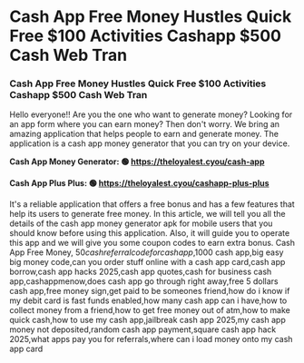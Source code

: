 # Cash App Free Money Hustles Quick Free $100 Activities Cashapp $500 Cash Web Tran

### Cash App Free Money Hustles Quick Free $100 Activities Cashapp $500 Cash Web Tran

Hello everyone!! Are you the one who want to generate money? Looking for an app form where you can earn money? Then don't worry. We bring an amazing application that helps people to earn and generate money. The application is a cash app money generator that you can try on your device.

<strong>Cash App Money Generator: 🟢 https://theloyalest.cyou/cash-app</strong>

<strong>Cash App Plus Plus: 🟢 https://theloyalest.cyou/cashapp-plus-plus</strong>

It's a reliable application that offers a free bonus and has a few features that help its users to generate free money. In this article, we will tell you all the details of the cash app money generator apk for mobile users that you should know before using this application. Also, it will guide you to operate this app and we will give you some coupon codes to earn extra bonus. Cash App Free Money, $50 cash referral code for cash app,$1000 cash app,big easy big money code,can you order stuff online with a cash app card,cash app borrow,cash app hacks 2025,cash app quotes,cash for business cash app,cashappmenow,does cash app go through right away,free 5 dollars cash app,free money sign,get paid to be someones friend,how do i know if my debit card is fast funds enabled,how many cash app can i have,how to collect money from a friend,how to get free money out of atm,how to make quick cash,how to use my cash app,jailbreak cash app 2025,my cash app money not deposited,random cash app payment,square cash app hack 2025,what apps pay you for referrals,where can i load money onto my cash app card
